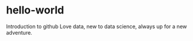 # hello-world
Introduction to github
Love data, new to data science, always up for a new adventure.
